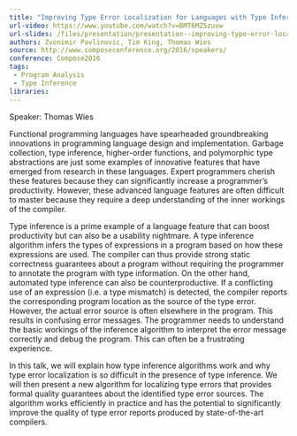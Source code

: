 ```yaml
---
title: "Improving Type Error Localization for Languages with Type Inference"
url-video: https://www.youtube.com/watch?v=BMT6MZ5zuvw
url-slides: /files/presentation/presentation--improving-type-error-localization-for-languages-with-type-inference.pdf
authors: Zvonimir Pavlinovic, Tim King, Thomas Wies
source: http://www.composeconference.org/2016/speakers/
conference: Compose2016
tags:
 - Program Analysis
 - Type Inference
libraries:
---
```


Speaker: Thomas Wies

Functional programming languages have spearheaded groundbreaking innovations in programming language design and implementation. Garbage collection, type inference, higher-order functions, and polymorphic type abstractions are just some examples of innovative features that have emerged from research in these languages. Expert programmers cherish these features because they can significantly increase a programmer’s productivity. However, these advanced language features are often difficult to master because they require a deep understanding of the inner workings of the compiler.

Type inference is a prime example of a language feature that can boost productivity but can also be a usability nightmare. A type inference algorithm infers the types of expressions in a program based on how these expressions are used. The compiler can thus provide strong static correctness guarantees about a program without requiring the programmer to annotate the program with type information. On the other hand, automated type inference can also be counterproductive. If a conflicting use of an expression (i.e. a type mismatch) is detected, the compiler reports the corresponding program location as the source of the type error. However, the actual error source is often elsewhere in the program. This results in confusing error messages. The programmer needs to understand the basic workings of the inference algorithm to interpret the error message correctly and debug the program. This can often be a frustrating experience.

In this talk, we will explain how type inference algorithms work and why type error localization is so difficult in the presence of type inference. We will then present a new algorithm for localizing type errors that provides formal quality guarantees about the identified type error sources. The algorithm works efficiently in practice and has the potential to significantly improve the quality of type error reports produced by state-of-the-art compilers.
